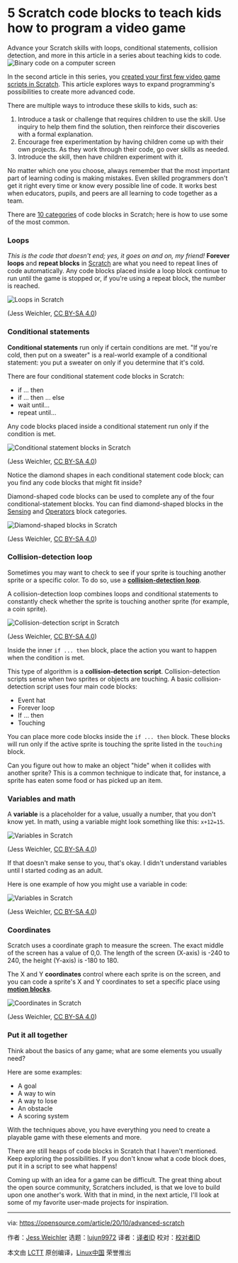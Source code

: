 [#]: collector: (lujun9972)
[#]: translator: ( )
[#]: reviewer: ( )
[#]: publisher: ( )
[#]: url: ( )
[#]: subject: (5 Scratch code blocks to teach kids how to program a video game)
[#]: via: (https://opensource.com/article/20/10/advanced-scratch)
[#]: author: (Jess Weichler https://opensource.com/users/cyanide-cupcake)

5 Scratch code blocks to teach kids how to program a video game
======
Advance your Scratch skills with loops, conditional statements,
collision detection, and more in this article in a series about teaching
kids to code.
![Binary code on a computer screen][1]

In the second article in this series, you [created your first few video game scripts in Scratch][2]. This article explores ways to expand programming's possibilities to create more advanced code.

There are multiple ways to introduce these skills to kids, such as:

  1. Introduce a task or challenge that requires children to use the skill. Use inquiry to help them find the solution, then reinforce their discoveries with a formal explanation.
  2. Encourage free experimentation by having children come up with their own projects. As they work through their code, go over skills as needed.
  3. Introduce the skill, then have children experiment with it.



No matter which one you choose, always remember that the most important part of learning coding is making mistakes. Even skilled programmers don't get it right every time or know every possible line of code. It works best when educators, pupils, and peers are all learning to code together as a team.

There are [10 categories][3] of code blocks in Scratch; here is how to use some of the most common.

### Loops

_This is the code that doesn't end; yes, it goes on and on, my friend!_ **Forever loops** and **repeat blocks** in [Scratch][4] are what you need to repeat lines of code automatically. Any code blocks placed inside a loop block continue to run until the game is stopped or, if you're using a repeat block, the number is reached.

![Loops in Scratch][5]

(Jess Weichler, [CC BY-SA 4.0][6])

### Conditional statements

**Conditional statements** run only if certain conditions are met. "If you're cold, then put on a sweater" is a real-world example of a conditional statement: you put a sweater on only if you determine that it's cold.

There are four conditional statement code blocks in Scratch:

  * if ... then 
  * if ... then ... else 
  * wait until... 
  * repeat until... 



Any code blocks placed inside a conditional statement run only if the condition is met.

![Conditional statement blocks in Scratch][7]

(Jess Weichler, [CC BY-SA 4.0][6])

Notice the diamond shapes in each conditional statement code block; can you find any code blocks that might fit inside?

Diamond-shaped code blocks can be used to complete any of the four conditional-statement blocks. You can find diamond-shaped blocks in the [Sensing][8] and [Operators][9] block categories.

![Diamond-shaped blocks in Scratch][10]

(Jess Weichler, [CC BY-SA 4.0][6])

### Collision-detection loop

Sometimes you may want to check to see if your sprite is touching another sprite or a specific color. To do so, use a [**collision-detection loop**][11].

A collision-detection loop combines loops and conditional statements to constantly check whether the sprite is touching another sprite (for example, a coin sprite).

![Collision-detection script in Scratch][12]

(Jess Weichler, [CC BY-SA 4.0][6])

Inside the inner `if ... then` block, place the action you want to happen when the condition is met.

This type of algorithm is a **collision-detection script**. Collision-detection scripts sense when two sprites or objects are touching. A basic collision-detection script uses four main code blocks:

  * Event hat
  * Forever loop
  * If … then
  * Touching



You can place more code blocks inside the `if ... then` block. These blocks will run only if the active sprite is touching the sprite listed in the `touching` block.

Can you figure out how to make an object "hide" when it collides with another sprite? This is a common technique to indicate that, for instance, a sprite has eaten some food or has picked up an item.

### Variables and math

A **variable** is a placeholder for a value, usually a number, that you don't know yet. In math, using a variable might look something like this: `x+12=15`.

![Variables in Scratch][13]

(Jess Weichler, [CC BY-SA 4.0][6])

If that doesn't make sense to you, that's okay. I didn't understand variables until I started coding as an adult.

Here is one example of how you might use a variable in code:

![Variables in Scratch][14]

(Jess Weichler, [CC BY-SA 4.0][6])

### Coordinates

Scratch uses a coordinate graph to measure the screen. The exact middle of the screen has a value of 0,0. The length of the screen (X-axis) is -240 to 240, the height (Y-axis) is -180 to 180.

The X and Y **coordinates** control where each sprite is on the screen, and you can code a sprite's X and Y coordinates to set a specific place using **[motion blocks][15]**.

![Coordinates in Scratch][16]

(Jess Weichler, [CC BY-SA 4.0][6])

### Put it all together

Think about the basics of any game; what are some elements you usually need?

Here are some examples:

  * A goal
  * A way to win
  * A way to lose
  * An obstacle
  * A scoring system



With the techniques above, you have everything you need to create a playable game with these elements and more.

There are still heaps of code blocks in Scratch that I haven't mentioned. Keep exploring the possibilities. If you don't know what a code block does, put it in a script to see what happens!

Coming up with an idea for a game can be difficult. The great thing about the open source community, Scratchers included, is that we love to build upon one another's work. With that in mind, in the next article, I'll look at some of my favorite user-made projects for inspiration.

--------------------------------------------------------------------------------

via: https://opensource.com/article/20/10/advanced-scratch

作者：[Jess Weichler][a]
选题：[lujun9972][b]
译者：[译者ID](https://github.com/译者ID)
校对：[校对者ID](https://github.com/校对者ID)

本文由 [LCTT](https://github.com/LCTT/TranslateProject) 原创编译，[Linux中国](https://linux.cn/) 荣誉推出

[a]: https://opensource.com/users/cyanide-cupcake
[b]: https://github.com/lujun9972
[1]: https://opensource.com/sites/default/files/styles/image-full-size/public/lead-images/binary_code_computer_screen.png?itok=7IzHK1nn (Binary code on a computer screen)
[2]: https://opensource.com/article/20/9/scratch
[3]: https://en.scratch-wiki.info/wiki/Categories
[4]: https://scratch.mit.edu/
[5]: https://opensource.com/sites/default/files/uploads/codekids3_1.png (Loops in Scratch)
[6]: https://creativecommons.org/licenses/by-sa/4.0/
[7]: https://opensource.com/sites/default/files/uploads/codekids3_2.png (Conditional statement blocks in Scratch)
[8]: https://en.scratch-wiki.info/wiki/Blocks#Sensing_blocks
[9]: https://en.scratch-wiki.info/wiki/Blocks#Operators_blocks
[10]: https://opensource.com/sites/default/files/uploads/codekids3_3.png (Diamond-shaped blocks in Scratch)
[11]: https://en.scratch-wiki.info/wiki/Making_Sprites_Detect_and_Sense_Other_Sprites
[12]: https://opensource.com/sites/default/files/uploads/codekids3_4.png (Collision-detection script in Scratch)
[13]: https://opensource.com/sites/default/files/uploads/codekids3_5.png (Variables in Scratch)
[14]: https://opensource.com/sites/default/files/uploads/codekids3_6.png (Variables in Scratch)
[15]: https://en.scratch-wiki.info/wiki/Motion_Blocks
[16]: https://opensource.com/sites/default/files/uploads/codekids3_7.png (Coordinates in Scratch)
